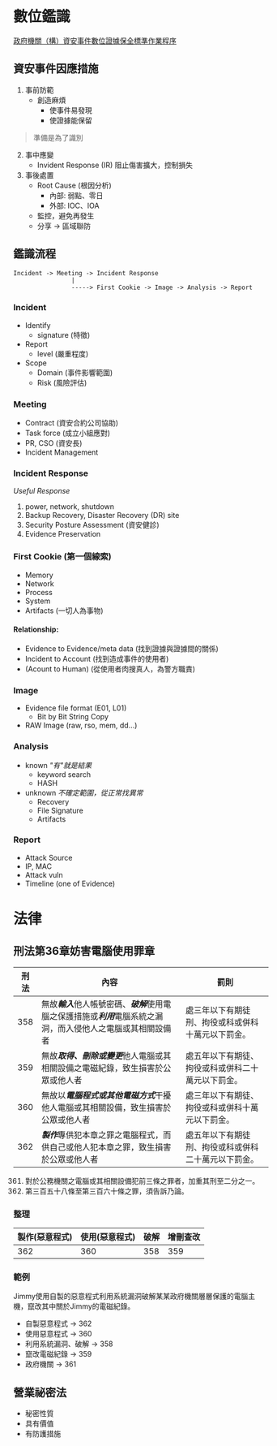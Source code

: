# 數位鑑識

[政府機關（構）資安事件數位證據保全標準作業程序](https://www.rootlaw.com.tw/LawArticle.aspx?LawID=A040020001003400-1040804)

## 資安事件因應措施

1. 事前防範
    * 創造麻煩
       * 使事件易發現
       * 使證據能保留
> 準備是為了識別
2. 事中應變
    * Invident Response (IR) 阻止傷害擴大，控制損失
3. 事後處置
    * Root Cause (根因分析)
        * 內部: 弱點、零日
        * 外部: IOC、IOA
    * 監控，避免再發生
    * 分享 -> 區域聯防

## 鑑識流程

```
Incident -> Meeting -> Incident Response
                |
                -----> First Cookie -> Image -> Analysis -> Report
```

### Incident

* Identify
    * signature (特徵)
* Report
    * level (嚴重程度)
* Scope
    * Domain (事件影響範圍)
    * Risk (風險評估)

### Meeting

* Contract (資安合約公司協助)
* Task force (成立小組應對)
* PR, CSO (資安長)
* Incident Management

### Incident Response

*Useful Response*

1. power, network, shutdown
2. Backup Recovery, Disaster Recovery (DR) site
3. Security Posture Assessment (資安健診)
4. Evidence Preservation

### First Cookie (第一個線索)

* Memory
* Network
* Process
* System
* Artifacts (一切人為事物)

#### Relationship:

* Evidence to Evidence/meta data (找到證據與證據間的關係)
* Incident to Account (找到造成事件的使用者)
* (Acount to Human) (從使用者肉搜真人，為警方職責)

### Image

* Evidence file format (E01, L01)
    * Bit by Bit String Copy
* RAW Image (raw, rso, mem, dd...)

### Analysis

* known *"有"就是結果*
    * keyword search
    * HASH
* unknown *不確定範圍，從正常找異常*
    * Recovery
    * File Signature
    * Artifacts

### Report

* Attack Source
* IP, MAC
* Attack vuln
* Timeline (one of Evidence)

# 法律
## 刑法第36章妨害電腦使用罪章

刑法 | 內容 | 罰則
---|---|---
358 | 無故***輸入***他人帳號密碼、***破解***使用電腦之保護措施或***利用***電腦系統之漏洞，而入侵他人之電腦或其相關設備者 | 處三年以下有期徒刑、拘役或科或併科十萬元以下罰金。
359 | 無故***取得、刪除或變更***他人電腦或其相關設備之電磁紀錄，致生損害於公眾或他人者 | 處五年以下有期徒、拘役或科或併科二十萬元以下罰金。
360 | 無故以***電腦程式或其他電磁方式***干擾他人電腦或其相關設備，致生損害於公眾或他人者| 處三年以下有期徒、拘役或科或併科十萬元以下罰金。
362 | ***製作***專供犯本章之罪之電腦程式，而供自己或他人犯本章之罪，致生損害於公眾或他人者 | 處五年以下有期徒刑、拘役或科或併科二十萬元以下罰金。

361. 對於公務機關之電腦或其相關設備犯前三條之罪者，加重其刑至二分之一。
363. 第三百五十八條至第三百六十條之罪，須告訴乃論。

### 整理

製作(惡意程式)|使用(惡意程式)|破解|增刪查改|
---|----|----|----
362|360|358|359

### 範例

Jimmy使用自製的惡意程式利用系統漏洞破解某某政府機關層層保護的電腦主機，竄改其中關於Jimmy的電磁紀錄。

* 自製惡意程式 -> 362
* 使用惡意程式 -> 360
* 利用系統漏洞、破解 -> 358
* 竄改電磁紀錄 -> 359
* 政府機關 -> 361

## 營業祕密法

* 秘密性質
* 具有價值
* 有防護措施

